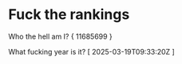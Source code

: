 # Fuck the rankings

Who the hell am I?
{ 11685699 }

What fucking year is it?
[ 2025-03-19T09:33:20Z ]
